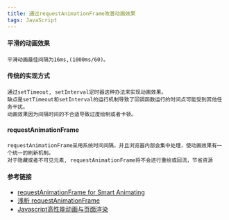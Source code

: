 ```yaml
---
title: 通过requestAnimationFrame改善动画效果
tags: JavaScript
---
```




#### 平滑的动画效果

    平滑动画最佳间隔为16ms,(1000ms/60)。

#### 传统的实现方式

    通过setTimeout, setInterval定时器这种办法来实现动画效果。
    缺点是setTimeout和setInterval的运行机制导致了回调函数运行的时间点可能受到其他任务干扰。
    动画效果因为间隔时间的不合适导致过度绘制或者卡顿。


#### requestAnimationFrame

    requestAnimationFrame采用系统时间间隔，并且浏览器内部会集中处理，使动画效果有一个统一的刷新机制。
    对于隐藏或者不可见元素, requestAnimationFrame将不会进行重绘或回流，节省资源




#### 参考链接

- [requestAnimationFrame for Smart Animating](https://www.paulirish.com/2011/requestanimationframe-for-smart-animating/)
- [浅析 requestAnimationFrame](http://taobaofed.org/blog/2017/03/02/thinking-in-request-animation-frame/)
- [Javascript高性能动画与页面渲染](http://www.infoq.com/cn/articles/javascript-high-performance-animation-and-page-rendering)